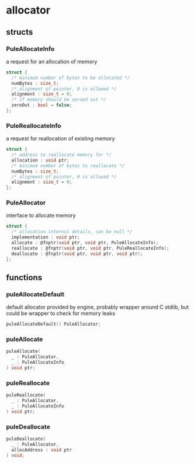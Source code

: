 # allocator

## structs
### PuleAllocateInfo
a request for an allocation of memory
```c
struct {
  /* minimum number of bytes to be allocated */
  numBytes : size_t;
  /* alignment of pointer, 0 is allowed */
  alignment : size_t = 0;
  /* if memory should be zeroed out */
  zeroOut : bool = false;
};
```
### PuleReallocateInfo
a request for reallocation of existing memory
```c
struct {
  /* address to reallocate memory for */
  allocation : void ptr;
  /* minimum number of bytes to reallocate */
  numBytes : size_t;
  /* alignment of pointer, 0 is allowed */
  alignment : size_t = 0;
};
```
### PuleAllocator
interface to allocate memory
```c
struct {
  /* allocation internal details, can be null */
  implementation : void ptr;
  allocate : @fnptr(void ptr, void ptr, PuleAllocateInfo);
  reallocate : @fnptr(void ptr, void ptr, PuleReallocateInfo);
  deallocate : @fnptr(void ptr, void ptr, void ptr);
};
```

## functions
### puleAllocateDefault

  default allocator provided by engine, probably wrapper around C stdlib,
   but could be wrapper to check for memory leaks

```c
puleAllocateDefault() PuleAllocator;
```
### puleAllocate
```c
puleAllocate(
  _ : PuleAllocator,
  _ : PuleAllocateInfo
) void ptr;
```
### puleReallocate
```c
puleReallocate(
  _ : PuleAllocator,
  _ : PuleAllocateInfo
) void ptr;
```
### puleDeallocate
```c
puleDeallocate(
  _ : PuleAllocator,
  allocAddress : void ptr
) void;
```
